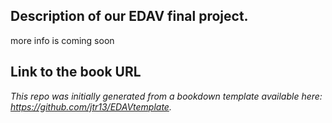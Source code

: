 ## Description of our EDAV final project. 

more info is coming soon

## Link to the book URL



*This repo was initially generated from a bookdown template available here: https://github.com/jtr13/EDAVtemplate.*	
